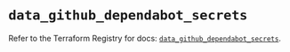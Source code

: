 # `data_github_dependabot_secrets`

Refer to the Terraform Registry for docs: [`data_github_dependabot_secrets`](https://registry.terraform.io/providers/integrations/github/5.45.0/docs/data-sources/dependabot_secrets).
